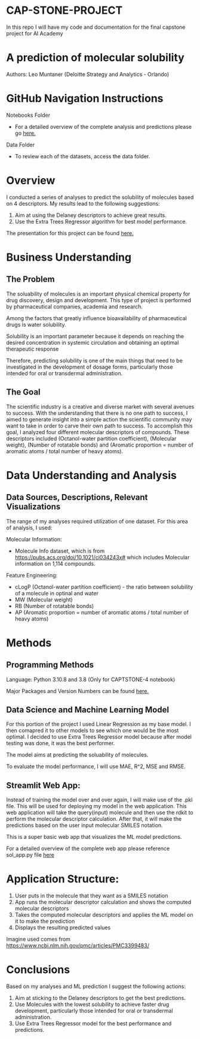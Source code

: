 # CAP-STONE-PROJECT
In this repo I will have my code and documentation for the final capstone project for AI Academy 

# A prediction of molecular solubility 
Authors: Leo Muntaner 
(Deloitte Strategy and Analytics - Orlando)

# GitHub Navigation Instructions 

Notebooks Folder

- For a detailed overview of the complete analysis and predictions please go [here.](Final_Capstone) 

Data Folder

- To review each of the datasets, access the data folder. 

# Overview

I conducted a series of analyses to predict the solubility of molecules based on 4 descriptors. My results lead to the following suggestions:

1. Aim at using the Delaney descriptors to achieve great results. 
2. Use the Extra Trees Regressor algorithm for best model performance. 

The presentation for this project can be found [here.](Presentation)

# Business Understanding

## The Problem

The soluability of molecules is an important physical chemical property for drug discovery, design and development. 
This type of project is performed by pharmaceutical companies, academia and research.

Among the factors that greatly influence bioavailability of pharmaceutical drugs is water solubility. 

Solubility is an important parameter because it depends on reaching the desired concentration in systemic circulation and obtaining an optimal therapeutic response

Therefore, predicting solubility is one of the main things that need to be investigated in the development of dosage forms, particularly those intended for oral or transdermal administration.

## The Goal

The scientific industry is a creative and diverse market with several avenues to success. With the understanding that there is no one path to success, I aimed to generate insight into a simple action the scientific community may want to take in order to carve their own path to success. To accomplish this goal, I analyzed four different molecular descriptors of compounds. These descriptors included (Octanol-water partition coefficient), (Molecular weight), (Number of rotatable bonds) and (Aromatic proportion = number of aromatic atoms / total number of heavy atoms). 

# Data Understanding and Analysis

## Data Sources, Descriptions, Relevant Visualizations

The range of my analyses required utilization of one dataset. For this area of analysis, I used:

Molecular Information:
 - Molecule Info dataset, which is from https://pubs.acs.org/doi/10.1021/ci034243x# which includes Molecular information on 1,114 compounds.
 
Feature Engineering:
 - cLogP (Octanol-water partition coefficient) - the ratio between solubility of a molecule in optinal and water
 - MW (Molecular weight)
 - RB (Number of rotatable bonds)
 - AP (Aromatic proportion = number of aromatic atoms / total number of heavy atoms)

# Methods 

## Programming Methods

Language: Python 3.10.8 and 3.8 (Only for CAPTSTONE-4 notebook)

Major Packages and Version Numbers can be found [here.](requirements.txt)
    
## Data Science and Machine Learning Model

For this portion of the project I used Linear Regression as my base model. I then comapred it to other models to see which one would be the most optimal. I decided to use Extra Trees Regressor model because after model testing was done, it was the best performer.

The model aims at predicting the soluability of molecules.

To evaluate the model performance, I will use MAE, R^2, MSE and RMSE.

## Streamlit Web App:

Instead of training the model over and over again, I will make use of the .pkl file. This will be used for deploying my model in the web application.
This web application will take the query(input) molecule and then use the rdkit to perform the molecular descriptor calculation. After that, it will make the predictions based on the user input molecular SMILES notation.

This is a super basic web app that visualizes the ML model predictions.

For a detailed overview of the complete web app please reference sol_app.py file [here](Final_Capstone) 

# Application Structure:

1. User puts in the molecule that they want as a SMILES notation
2. App runs the molecular descriptor calculation and shows the computed molecular descriptors
3. Takes the computed molecular descriptors and applies the ML model on it to make the prediction
4. Displays the resulting predicted values 

Imagine used comes from https://www.ncbi.nlm.nih.gov/pmc/articles/PMC3399483/

# Conclusions 

Based on my analyses and ML prediction I suggest the following actions:

1. Aim at sticking to the Delaney descriptors to get the best predictions. 
2. Use Molecules with the lowest solubility to achieve faster drug development, particularly those intended for oral or transdermal administration.
3. Use Extra Trees Regressor model for the best performance and predictions. 
